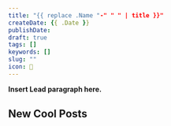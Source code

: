 ```yaml
---
title: "{{ replace .Name "-" " " | title }}"
createDate: {{ .Date }}
publishDate:
draft: true
tags: []
keywords: []
slug: ""
icon: 🤔
---
```


**Insert Lead paragraph here.**

<!--more-->

## New Cool Posts